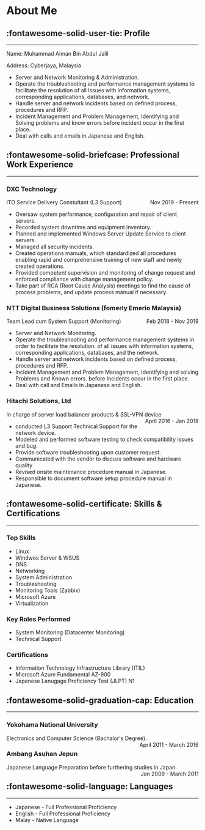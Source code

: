 <!-- markdownlint-disable MD033 -->

# About Me

## :fontawesome-solid-user-tie: Profile

---

Name: Muhammad Aiman Bin Abdul Jalil

Address: Cyberjaya, Malaysia

- Server and Network Monitoring & Administration.
- Operate the troubleshooting and performance management systems to facilitate the resolution of all issues with information systems, corresponding applications, databases, and network.
- Handle server and network incidents based on defined process, procedures and RFP.
- Incident Management and Problem Management, Identifying and Solving problems and know errors before incident occur in the first place.
- Deal with calls and emails in Japanese and English.

## :fontawesome-solid-briefcase: Professional Work Experience

---

### DXC Technology

ITO Service Delivery Constultant (L3 Support)
<span style="float: right;">Nov 2019 - Present</span>

- Oversaw system performance, configuration and repair of client servers.
- Recorded system downtime and equipment inventory.
- Planned and implemented Windows Server Update Service to client servers.
- Managed all security incidents.
- Created operations manuals, which standardized all procedures enabling rapid and comprehensive training of new staff and newly created operations.
- Provided competent supervision and monitoring of change request and enforced compliance with change management policy.
- Take part of RCA (Root Cause Analysis) meetings to find the cause of process problems, and update process manual if necessary.

### NTT Digital Business Solutions (fomerly Emerio Malaysia)

Team Lead cum System Support (Monitoring)
<span style="float: right;">Feb 2018 - Nov 2019</span>

- Server and Network Monitoring.
- Operate the troubleshooting and performance management systems in order to facilitate the resolution.
  of all issues with information systems, corresponding applications, databases, and the network.
- Handle server and network incidents based on defined process, procedures and RFP.
- Incident Management and Problem Management, Identifying and solving Problems and Known errors.
  before Incidents occur in the first place.
- Deal with call and Emails in Japanese and English.

### Hitachi Solutions, Ltd

In charge of server load balancer products & SSL-VPN device
<span style="float: right;">April 2016 - Jan 2018</span>

- conducted L3 Support Technical Support for the network device.
- Modeled and performed software testing to check compatibility issues and bug.
- Provide software troubleshooting upon customer request.
- Communicated with the vendor to discuss software and hardware quality
- Revised onsite maintenance procedure manual in Japanese.
- Responsible to document software setup procedure manual in Japanese.

## :fontawesome-solid-certificate: Skills & Certifications

---

### Top Skills

- Linux
- Windwos Server & WSUS
- DNS
- Networking
- System Administration
- Troubleshooting
- Monitoring Tools (Zabbix)
- Microsoft Azure
- Virtualization

### Key Roles Performed

- System Monitoring (Datacenter Monitoring)
- Technical Support

### Certifications

- Information Technology Infrastructure Library (ITIL)
- Microsoft Azure Fundamental AZ-900
- Japanese Lanugage Proficiency Test (JLPT) N1

## :fontawesome-solid-graduation-cap: Education

---

### Yokohama National University

Electronics and Computer Science (Bachalor's Degree).
<span style="float: right;">April 2011 - March 2016</span>

### Ambang Asuhan Jepun

Japanese Language Preparation before furthering studies in Japan.
<span style="float: right;">Jan 2009 - March 2011</span>

## :fontawesome-solid-language: Languages

---

- Japanese - Full Professional Proficiency
- English - Full Professional Proficiency
- Malay - Native Language
